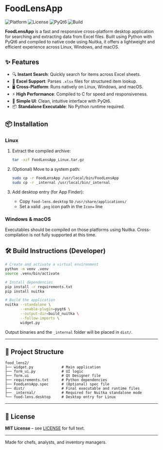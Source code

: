 

# FoodLensApp

![Platform](https://img.shields.io/badge/platform-Linux%20%7C%20Windows%20%7C%20macOS-blue)
![License](https://img.shields.io/badge/license-MIT-green)
![PyQt6](https://img.shields.io/badge/GUI-PyQt6-ff69b4)
![Build](https://img.shields.io/badge/build-Nuitka%20%7C%20C-nativebrightgreen)


**FoodLensApp** is a fast and responsive cross-platform desktop application for searching and extracting data from Excel files. Built using Python with PyQt6 and compiled to native code using Nuitka, it offers a lightweight and efficient experience across Linux, Windows, and macOS.



## ✨ Features

- 🔍 **Instant Search**: Quickly search for items across Excel sheets.
- 📄 **Excel Support**: Parses `.xlsx` files for structured item lookup.
- 🖥️ **Cross-Platform**: Runs natively on Linux, Windows, and macOS.
- ⚡ **High Performance**: Compiled to C for speed and responsiveness.
- 🎨 **Simple UI**: Clean, intuitive interface with PyQt6.
- 📦 **Standalone Executable**: No Python runtime required.



## 📦 Installation

### Linux

1. Extract the compiled archive:

   ```bash
   tar -xzf FoodLensApp_Linux.tar.gz


2. (Optional) Move to a system path:

   ```bash
   sudo cp -r FoodLensApp /usr/local/bin/FoodLensApp
   sudo cp -r _internal /usr/local/bin/_internal
   ```

3. Add desktop entry (for App Finder):

   * Copy `food-lens.desktop` to `/usr/share/applications/`
   * Set a valid `.png` icon path in the `Icon=` line

### Windows & macOS

Executables should be compiled on those platforms using Nuitka. Cross-compilation is not fully supported at this time.



## 🛠️ Build Instructions (Developer)

```bash
# Create and activate a virtual environment
python -m venv .venv
source .venv/bin/activate

# Install dependencies
pip install -r requirements.txt
pip install nuitka

# Build the application
nuitka --standalone \
       --enable-plugin=pyqt6 \
       --output-dir=build_nuitka \
       --follow-imports \
       widget.py
```

Output binaries and the `_internal` folder will be placed in `dist/`.

---

## 📁 Project Structure

```
food_lens2/
├── widget.py             # Main application
├── form_ui.py            # UI logic
├── form.ui               # Qt Designer file
├── requirements.txt      # Python dependencies
├── FoodLensApp.spec      # (Optional) spec file
├── dist/                 # Final executable and runtime files
├── _internal/            # Required for Nuitka standalone mode
└── food-lens.desktop     # Desktop entry for Linux
```

---

## 📜 License

**MIT License** – see [LICENSE](LICENSE) for full text.

---

Made for chefs, analysts, and inventory managers.




